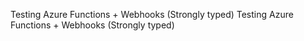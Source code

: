 Testing Azure Functions + Webhooks (Strongly typed) 
Testing Azure Functions + Webhooks (Strongly typed) 
